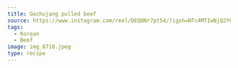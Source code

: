 ```yaml
---
title: Gochujang pulled beef
source: https://www.instagram.com/reel/DEQONr7pt54/?igsh=NTc4MTIwNjQ2YQ==
tags:
  - Korean
  - Beef
image: img_8710.jpeg
type: recipe
---
```

